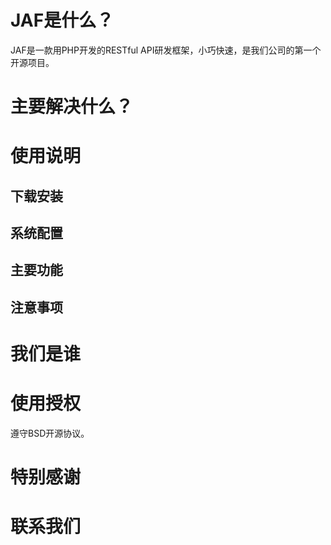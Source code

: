 # JAF是什么？
JAF是一款用PHP开发的RESTful API研发框架，小巧快速，是我们公司的第一个开源项目。
# 主要解决什么？

# 使用说明
## 下载安装
## 系统配置
## 主要功能
## 注意事项

# 我们是谁

# 使用授权
遵守BSD开源协议。
# 特别感谢

# 联系我们
